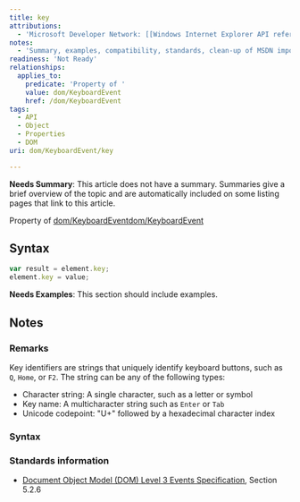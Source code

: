 ```yaml
---
title: key
attributions:
  - 'Microsoft Developer Network: [[Windows Internet Explorer API reference](http://msdn.microsoft.com/en-us/library/ie/hh828809%28v=vs.85%29.aspx) Article]'
notes:
  - 'Summary, examples, compatibility, standards, clean-up of MSDN import'
readiness: 'Not Ready'
relationships:
  applies_to:
    predicate: 'Property of '
    value: dom/KeyboardEvent
    href: /dom/KeyboardEvent
tags:
  - API
  - Object
  - Properties
  - DOM
uri: dom/KeyboardEvent/key

---
```

**Needs Summary**: This article does not have a summary. Summaries give a brief overview of the topic and are automatically included on some listing pages that link to this article.

Property of [dom/KeyboardEvent](/dom/KeyboardEvent)[dom/KeyboardEvent](/dom/KeyboardEvent)

## <span>Syntax</span>

``` js
var result = element.key;
element.key = value;
```

**Needs Examples**: This section should include examples.

## <span>Notes</span>

### <span>Remarks</span>

Key identifiers are strings that uniquely identify keyboard buttons, such as `Q`, `Home`, or `F2`. The string can be any of the following types:

-   Character string: A single character, such as a letter or symbol
-   Key name: A multicharacter string such as `Enter` or `Tab`
-   Unicode codepoint: "U+" followed by a hexadecimal character index

### <span>Syntax</span>

### <span>Standards information</span>

-   [Document Object Model (DOM) Level 3 Events Specification](http://go.microsoft.com/fwlink/p/?linkid=203756), Section 5.2.6
